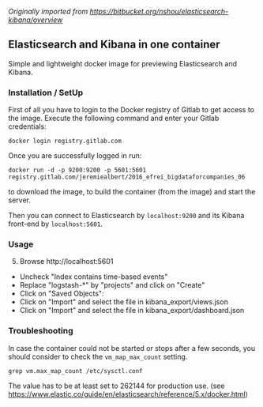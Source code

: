 *Originally imported from https://bitbucket.org/nshou/elasticsearch-kibana/overview*

## Elasticsearch and Kibana in one container

Simple and lightweight docker image for previewing Elasticsearch and Kibana.

### Installation / SetUp

First of all you have to login to the Docker registry of Gitlab to get access to the image.
Execute the following command and enter your Gitlab credentials:

```
docker login registry.gitlab.com
```

Once you are successfully logged in run:

```
docker run -d -p 9200:9200 -p 5601:5601 registry.gitlab.com/jeremiealbert/2016_efrei_bigdataforcompanies_06
```

to download the image, to build the container (from the image) and start the server.

Then you can connect to Elasticsearch by `localhost:9200` and its Kibana front-end by `localhost:5601`.

### Usage

5. Browse http://localhost:5601
* Uncheck "Index contains time-based events"
* Replace "logstash-*" by "projects" and click on "Create"
* Click on "Saved Objects":
* Click on "Import" and select the file in kibana_export/views.json
* Click on "Import" and select the file in kibana_export/dashboard.json


### Troubleshooting

In case the container could not be started or stops after a few seconds, you should consider to check the `vm_map_max_count` setting.

```
grep vm.max_map_count /etc/sysctl.conf
```
The value has to be at least set to 262144 for production use. (see https://www.elastic.co/guide/en/elasticsearch/reference/5.x/docker.html)
